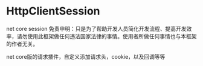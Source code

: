 # HttpClientSession
net core session
免责申明：只是为了帮助开发人员简化开发流程、提高开发效率，请勿使用此框架做任何违法国家法律的事情。使用者所做任何事情也与本框架的作者无关。

net core版的请求插件，自定义添加请求头，cookie，以及回调等等
